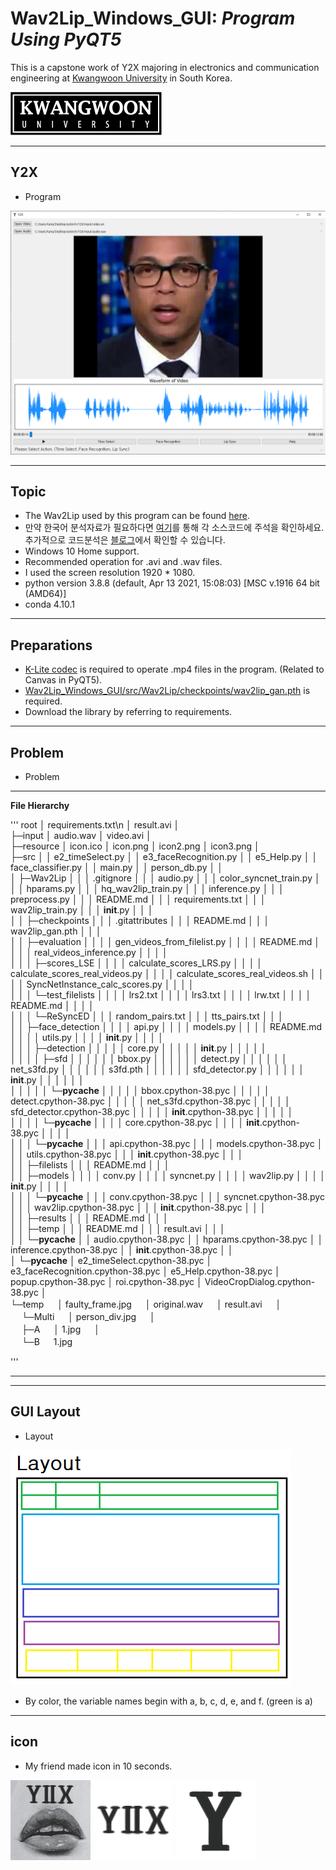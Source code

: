 # **Wav2Lip_Windows_GUI**: *Program Using PyQT5*

This is a capstone work of Y2X majoring in electronics and communication engineering at [Kwangwoon University](www.kw.ac.kr) in South Korea.

![](./readme/kw_logo.png)

-----------
**Y2X**
-----------
- Program

![](./readme/main.PNG)

-----------
**Topic**
-----------
 - The Wav2Lip used by this program can be found [here](https://github.com/Rudrabha/Wav2Lip).
 - 만약 한국어 분석자료가 필요하다면 [여기](https://github.com/Minjun-KANG/Wav2Lip)를 통해 각 소스코드에 주석을 확인하세요. 추가적으로 코드분석은 [블로그](https://blog.naver.com/ansalsdlf/222277423497)에서 확인할 수 있습니다.
 - Windows 10 Home support.
 - Recommended operation for .avi and .wav files.
 - I used the screen resolution 1920 * 1080.
 - python version 3.8.8 (default, Apr 13 2021, 15:08:03) [MSC v.1916 64 bit (AMD64)]
 - conda 4.10.1
-----------
**Preparations**
-----------
 - [K-Lite codec](https://codecguide.com/download_k-lite_codec_pack_basic.htm) is required to operate .mp4 files in the program. (Related to Canvas in PyQT5). 
 - [Wav2Lip_Windows_GUI/src/Wav2Lip/checkpoints/wav2lip_gan.pth](https://iiitaphyd-my.sharepoint.com/personal/radrabha_m_research_iiit_ac_in/_layouts/15/onedrive.aspx?id=%2Fpersonal%2Fradrabha%5Fm%5Fresearch%5Fiiit%5Fac%5Fin%2FDocuments%2FWav2Lip%5FModels%2Fwav2lip%5Fgan%2Epth&parent=%2Fpersonal%2Fradrabha%5Fm%5Fresearch%5Fiiit%5Fac%5Fin%2FDocuments%2FWav2Lip%5FModels&originalPath=aHR0cHM6Ly9paWl0YXBoeWQtbXkuc2hhcmVwb2ludC5jb20vOnU6L2cvcGVyc29uYWwvcmFkcmFiaGFfbV9yZXNlYXJjaF9paWl0X2FjX2luL0Vkakk3YlpsZ0FwTXFzVm9FVVVYcExzQnhxWGJuNXo4VlRtb3hwNTVZTkRjSUE%5FcnRpbWU9SWlFR0lBZ24yVWc) is required. 
 - Download the library by referring to requirements.

-----------
**Problem**
-----------
 - Problem

-----------
**File Hierarchy**

'''
root
│  requirements.txt\n
│  result.avi
│  
├─input
│      audio.wav
│      video.avi
│      
├─resource
│      icon.ico
│      icon.png
│      icon2.png
│      icon3.png
│      
├─src
│  │  e2_timeSelect.py
│  │  e3_faceRecognition.py
│  │  e5_Help.py
│  │  face_classifier.py
│  │  main.py
│  │  person_db.py
│  │  
│  ├─Wav2Lip
│  │  │  .gitignore
│  │  │  audio.py
│  │  │  color_syncnet_train.py
│  │  │  hparams.py
│  │  │  hq_wav2lip_train.py
│  │  │  inference.py
│  │  │  preprocess.py
│  │  │  README.md
│  │  │  requirements.txt
│  │  │  wav2lip_train.py
│  │  │  __init__.py
│  │  │  
│  │  ├─checkpoints
│  │  │      .gitattributes
│  │  │      README.md
│  │  │      wav2lip_gan.pth
│  │  │      
│  │  ├─evaluation
│  │  │  │  gen_videos_from_filelist.py
│  │  │  │  README.md
│  │  │  │  real_videos_inference.py
│  │  │  │  
│  │  │  ├─scores_LSE
│  │  │  │      calculate_scores_LRS.py
│  │  │  │      calculate_scores_real_videos.py
│  │  │  │      calculate_scores_real_videos.sh
│  │  │  │      SyncNetInstance_calc_scores.py
│  │  │  │      
│  │  │  └─test_filelists
│  │  │      │  lrs2.txt
│  │  │      │  lrs3.txt
│  │  │      │  lrw.txt
│  │  │      │  README.md
│  │  │      │  
│  │  │      └─ReSyncED
│  │  │              random_pairs.txt
│  │  │              tts_pairs.txt
│  │  │              
│  │  ├─face_detection
│  │  │  │  api.py
│  │  │  │  models.py
│  │  │  │  README.md
│  │  │  │  utils.py
│  │  │  │  __init__.py
│  │  │  │  
│  │  │  ├─detection
│  │  │  │  │  core.py
│  │  │  │  │  __init__.py
│  │  │  │  │  
│  │  │  │  ├─sfd
│  │  │  │  │  │  bbox.py
│  │  │  │  │  │  detect.py
│  │  │  │  │  │  net_s3fd.py
│  │  │  │  │  │  s3fd.pth
│  │  │  │  │  │  sfd_detector.py
│  │  │  │  │  │  __init__.py
│  │  │  │  │  │  
│  │  │  │  │  └─__pycache__
│  │  │  │  │          bbox.cpython-38.pyc
│  │  │  │  │          detect.cpython-38.pyc
│  │  │  │  │          net_s3fd.cpython-38.pyc
│  │  │  │  │          sfd_detector.cpython-38.pyc
│  │  │  │  │          __init__.cpython-38.pyc
│  │  │  │  │          
│  │  │  │  └─__pycache__
│  │  │  │          core.cpython-38.pyc
│  │  │  │          __init__.cpython-38.pyc
│  │  │  │          
│  │  │  └─__pycache__
│  │  │          api.cpython-38.pyc
│  │  │          models.cpython-38.pyc
│  │  │          utils.cpython-38.pyc
│  │  │          __init__.cpython-38.pyc
│  │  │          
│  │  ├─filelists
│  │  │      README.md
│  │  │      
│  │  ├─models
│  │  │  │  conv.py
│  │  │  │  syncnet.py
│  │  │  │  wav2lip.py
│  │  │  │  __init__.py
│  │  │  │  
│  │  │  └─__pycache__
│  │  │          conv.cpython-38.pyc
│  │  │          syncnet.cpython-38.pyc
│  │  │          wav2lip.cpython-38.pyc
│  │  │          __init__.cpython-38.pyc
│  │  │          
│  │  ├─results
│  │  │      README.md
│  │  │      
│  │  ├─temp
│  │  │      README.md
│  │  │      result.avi
│  │  │      
│  │  └─__pycache__
│  │          audio.cpython-38.pyc
│  │          hparams.cpython-38.pyc
│  │          inference.cpython-38.pyc
│  │          __init__.cpython-38.pyc
│  │          
│  └─__pycache__
│          e2_timeSelect.cpython-38.pyc
│          e3_faceRecognition.cpython-38.pyc
│          e5_Help.cpython-38.pyc
│          popup.cpython-38.pyc
│          roi.cpython-38.pyc
│          VideoCropDialog.cpython-38.pyc
│          
└─temp
　  │  faulty_frame.jpg
　  │  original.wav
　  │  result.avi
　  │  
　  └─Multi
　      │  person_div.jpg
　      │  
　      ├─A 
　      │      1.jpg
　      │      
　      └─B
　             1.jpg
              


'''

-----------

-----------
**GUI Layout**
-----------
 - Layout

![](./readme/layout.png)
 - By color, the variable names begin with a, b, c, d, e, and f. (green is a)

-----------
**icon**
-----------
 - My friend made icon in 10 seconds.

![](./resource/icon.png)
![](./resource/icon2.png)
![](./resource/icon3.png)



